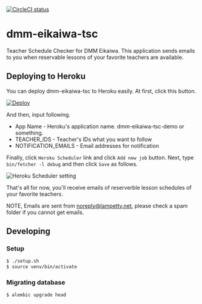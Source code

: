 [![CircleCI status](https://img.shields.io/circleci/project/oinume/dmm-eikaiwa-tsc.svg)](https://circleci.com/gh/oinume/dmm-eikaiwa-tsc)

# dmm-eikaiwa-tsc

Teacher Schedule Checker for DMM Eikaiwa. This application sends emails to you when  reservable lessons of your favorite teachers are available.

## Deploying to Heroku

You can deploy dmm-eikaiwa-tsc to Heroku easily. At first, click this button.

[![Deploy](https://www.herokucdn.com/deploy/button.svg)](https://heroku.com/deploy)

And then, input following.

* App Name - Heroku's application name. dmm-eikaiwa-tsc-demo or something.
* TEACHER_IDS - Teacher's IDs what you want to follow
* NOTIFICATION_EMAILS - Email addresses for notification

Finally, click `Heroku Scheduler` link and click `Add new job` button. Next, type `bin/fetcher -l debug` and then click `Save` as follows.

![Heroku Scheduler setting](/../master/doc/heroku_scheduler.png?raw=true "Heroku Scheduler setting")

That's all for now, you'll receive emails of reserverble lesson schedules of your favorite teachers.

NOTE, Emails are sent from noreply@lampetty.net, please check a spam folder if you cannot get emails.

## Developing

### Setup

```bash
$ ./setup.sh
$ source venv/bin/activate
```

### Migrating database

```bash
$ alembic upgrade head
```
